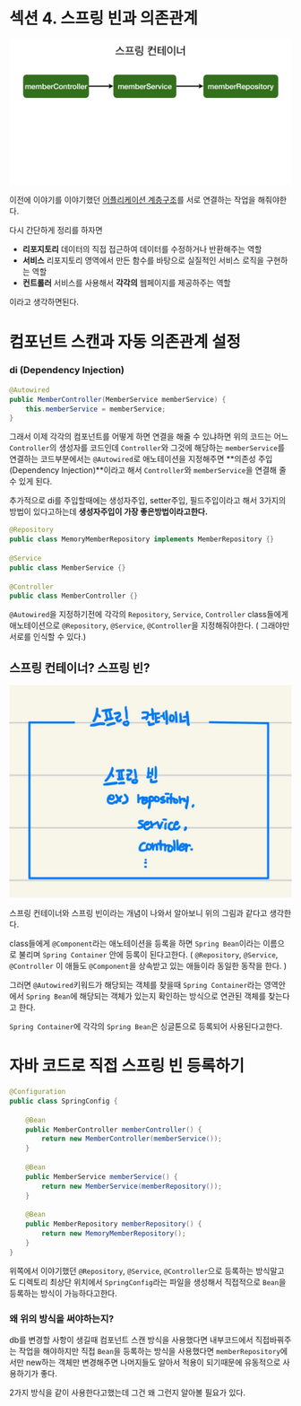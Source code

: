 # 섹션 4. 스프링 빈과 의존관계

![Untitled](../img/junmkang_12.png)

이전에 이야기를 이야기했던 [어플리케이션 계층구조](https://www.notion.so/3-4ee5136736404824bb84e2b1842b6769?pvs=21)를 서로 연결하는 작업을 해줘야한다.

다시 간단하게 정리를 하자면

- **리포지토리**
데이터의 직접 접근하여 데이터를 수정하거나 반환해주는 역할
- **서비스**
리포지토리 영역에서 만든 함수를 바탕으로 실질적인 서비스 로직을 구현하는 역할
- **컨트롤러**
서비스를 사용해서 **각각의** 웹페이지를 제공하주는 역할

이라고 생각하면된다.

# 컴포넌트 스캔과 자동 의존관계 설정

### di (**Dependency Injection)**

```java
@Autowired
public MemberController(MemberService memberService) {
    this.memberService = memberService;
}
```

그래서 이제 각각의 컴포넌트를 어떻게 하면 연결을 해줄 수 있냐하면
위의 코드는 어느 `Controller`의 생성자를 코드인데 `Controller`와 그것에 해당하는 `memberService`를 연결하는 코드부분에서는 `@Autowired`로 애노테이션을 지정해주면 **의존성 주입(Dependency Injection)**이라고 해서 `Controller`와 `memberService`을 연결해 줄 수 있게 된다.

추가적으로 di를 주입할때에는 생성자주입, setter주입, 필드주입이라고 해서 3가지의 방법이 있다고하는데
**생성자주입이 가장 좋은방법이라고한다.**

```java
@Repository
public class MemoryMemberRepository implements MemberRepository {}

@Service
public class MemberService {}

@Controller
public class MemberController {}
```

`@Autowired`을 지정하기전에 각각의 `Repository`, `Service`, `Controller` class들에게
애노테이션으로 `@Repository`, `@Service`, `@Controller`을 지정해줘야한다. ( 그래야만 서로를 인식할 수 있다.)

## 스프링 컨테이너? 스프링 빈?

![IMG_0650.jpg](../img/junmkang_13.jpg)

스프링 컨테이너와 스프링 빈이라는 개념이 나와서 알아보니 위의 그림과 같다고 생각한다.

class들에게 `@Component`라는 애노테이션을 등록을 하면 `Spring Bean`이라는 이름으로 불리며 `Spring Container` 안에 등록이 된다고한다.
( `@Repository`, `@Service`, `@Controller` 이 애들도 `@Component`을 상속받고 있는 애들이라 동일한 동작을 한다. )

그러면 `@Autowired`키워드가 해당되는 객체를 찾을때 `Spring Container`라는 영역안에서 `Spring Bean`에 해당되는 객체가 있는지 확인하는 방식으로 연관된 객체를 찾는다고 한다.

`Spring Container`에 각각의 `Spring Bean`은 싱글톤으로 등록되어 사용된다고한다.

# 자바 코드로 직접 스프링 빈 등록하기

```java
@Configuration
public class SpringConfig {

    @Bean
    public MemberController memberController() {
        return new MemberController(memberService());
    }

    @Bean
    public MemberService memberService() {
        return new MemberService(memberRepository());
    }

    @Bean
    public MemberRepository memberRepository() {
        return new MemoryMemberRepository();
    }
}
```

위쪽에서 이야기했던 `@Repository`, `@Service`, `@Controller`으로 등록하는 방식말고도 디렉토리 최상단 위치에서 `SpringConfig`라는 파일을 생성해서 직접적으로 `Bean`을 등록하는 방식이 가능하다고한다.

### 왜 위의 방식을 써야하는지?

db를 변경할 사항이 생길때 컴포넌트 스캔 방식을 사용했다면 내부코드에서 직접바꿔주는 작업을 해야하지만
직접 `Bean`을 등록하는 방식을 사용했다면 `memberRepository`에서만 new하는 객체만 변경해주면 나머지들도 알아서 적용이 되기때문에 유동적으로 사용하기가 좋다.

2가지 방식을 같이 사용한다고했는데 그건 왜 그런지 알아볼 필요가 있다.